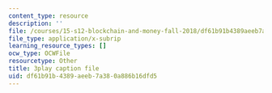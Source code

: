 ```yaml
---
content_type: resource
description: ''
file: /courses/15-s12-blockchain-and-money-fall-2018/df61b91b4389aeeb7a380a886b16dfd5_GLVrOlHLJ1U.srt
file_type: application/x-subrip
learning_resource_types: []
ocw_type: OCWFile
resourcetype: Other
title: 3play caption file
uid: df61b91b-4389-aeeb-7a38-0a886b16dfd5
---
```

